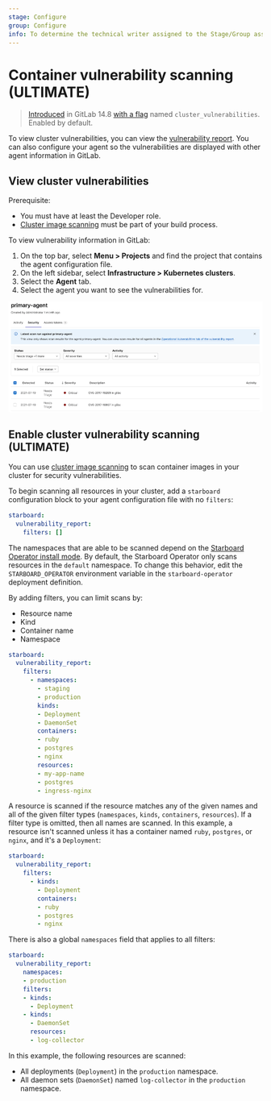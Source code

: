 ```yaml
---
stage: Configure
group: Configure
info: To determine the technical writer assigned to the Stage/Group associated with this page, see https://about.gitlab.com/handbook/engineering/ux/technical-writing/#designated-technical-writers
---
```


# Container vulnerability scanning **(ULTIMATE)**

> [Introduced](https://gitlab.com/groups/gitlab-org/-/epics/6346) in GitLab 14.8 [with a flag](../../../administration/feature_flags.md) named `cluster_vulnerabilities`. Enabled by default.

To view cluster vulnerabilities, you can view the [vulnerability report](../../application_security/vulnerabilities/index.md).
You can also configure your agent so the vulnerabilities are displayed with other agent information in GitLab.

## View cluster vulnerabilities

Prerequisite:

- You must have at least the Developer role.
- [Cluster image scanning](../../application_security/cluster_image_scanning/index.md)
  must be part of your build process.

To view vulnerability information in GitLab:

1. On the top bar, select **Menu > Projects** and find the project that contains the agent configuration file.
1. On the left sidebar, select **Infrastructure > Kubernetes clusters**.
1. Select the **Agent** tab.
1. Select the agent you want to see the vulnerabilities for.

![Cluster agent security tab UI](../img/cluster_agent_security_tab_v14_8.png)

## Enable cluster vulnerability scanning **(ULTIMATE)**

You can use [cluster image scanning](../../application_security/cluster_image_scanning/index.md)
to scan container images in your cluster for security vulnerabilities.

To begin scanning all resources in your cluster, add a `starboard`
configuration block to your agent configuration file with no `filters`:

```yaml
starboard:
  vulnerability_report:
    filters: []
```

The namespaces that are able to be scanned depend on the [Starboard Operator install mode](https://aquasecurity.github.io/starboard/latest/operator/configuration/#install-modes).
By default, the Starboard Operator only scans resources in the `default` namespace. To change this
behavior, edit the `STARBOARD_OPERATOR` environment variable in the `starboard-operator` deployment
definition.

By adding filters, you can limit scans by:

- Resource name
- Kind
- Container name
- Namespace

```yaml
starboard:
  vulnerability_report:
    filters:
      - namespaces:
        - staging
        - production
        kinds:
        - Deployment
        - DaemonSet
        containers:
        - ruby
        - postgres
        - nginx
        resources:
        - my-app-name
        - postgres
        - ingress-nginx
```

A resource is scanned if the resource matches any of the given names and all of the given filter
types (`namespaces`, `kinds`, `containers`, `resources`). If a filter type is omitted, then all
names are scanned. In this example, a resource isn't scanned unless it has a container named `ruby`,
`postgres`, or `nginx`, and it's a `Deployment`:

```yaml
starboard:
  vulnerability_report:
    filters:
      - kinds:
        - Deployment
        containers:
        - ruby
        - postgres
        - nginx
```

There is also a global `namespaces` field that applies to all filters:

```yaml
starboard:
  vulnerability_report:
    namespaces:
    - production
    filters:
    - kinds:
      - Deployment
    - kinds:
      - DaemonSet
      resources:
      - log-collector
```

In this example, the following resources are scanned:

- All deployments (`Deployment`) in the `production` namespace.
- All daemon sets (`DaemonSet`) named `log-collector` in the `production` namespace.
